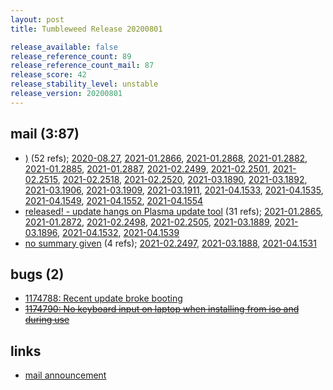 ```yaml
---
layout: post
title: Tumbleweed Release 20200801

release_available: false
release_reference_count: 89
release_reference_count_mail: 87
release_score: 42
release_stability_level: unstable
release_version: 20200801
---
```


## mail (3:87)

- [)](https://lists.opensuse.org/opensuse-factory/2020-08/msg00010.html) (52 refs); [2020-08.27](https://lists.opensuse.org/opensuse-factory/2020-08/msg00027.html), [2021-01.2866](https://github.com/boombatower/tumbleweed-review/issues/10), [2021-01.2868](https://github.com/boombatower/tumbleweed-review/issues/10), [2021-01.2882](https://github.com/boombatower/tumbleweed-review/issues/10), [2021-01.2885](https://github.com/boombatower/tumbleweed-review/issues/10), [2021-01.2887](https://github.com/boombatower/tumbleweed-review/issues/10), [2021-02.2499](https://github.com/boombatower/tumbleweed-review/issues/10), [2021-02.2501](https://github.com/boombatower/tumbleweed-review/issues/10), [2021-02.2515](https://github.com/boombatower/tumbleweed-review/issues/10), [2021-02.2518](https://github.com/boombatower/tumbleweed-review/issues/10), [2021-02.2520](https://github.com/boombatower/tumbleweed-review/issues/10), [2021-03.1890](https://github.com/boombatower/tumbleweed-review/issues/10), [2021-03.1892](https://github.com/boombatower/tumbleweed-review/issues/10), [2021-03.1906](https://github.com/boombatower/tumbleweed-review/issues/10), [2021-03.1909](https://github.com/boombatower/tumbleweed-review/issues/10), [2021-03.1911](https://github.com/boombatower/tumbleweed-review/issues/10), [2021-04.1533](https://github.com/boombatower/tumbleweed-review/issues/10), [2021-04.1535](https://github.com/boombatower/tumbleweed-review/issues/10), [2021-04.1549](https://github.com/boombatower/tumbleweed-review/issues/10), [2021-04.1552](https://github.com/boombatower/tumbleweed-review/issues/10), [2021-04.1554](https://github.com/boombatower/tumbleweed-review/issues/10)
- [released! - update hangs on Plasma update tool](https://lists.opensuse.org/opensuse-factory/2020-08/msg00007.html) (31 refs); [2021-01.2865](https://github.com/boombatower/tumbleweed-review/issues/10), [2021-01.2872](https://github.com/boombatower/tumbleweed-review/issues/10), [2021-02.2498](https://github.com/boombatower/tumbleweed-review/issues/10), [2021-02.2505](https://github.com/boombatower/tumbleweed-review/issues/10), [2021-03.1889](https://github.com/boombatower/tumbleweed-review/issues/10), [2021-03.1896](https://github.com/boombatower/tumbleweed-review/issues/10), [2021-04.1532](https://github.com/boombatower/tumbleweed-review/issues/10), [2021-04.1539](https://github.com/boombatower/tumbleweed-review/issues/10)
- [no summary given](https://github.com/boombatower/tumbleweed-review/issues/10) (4 refs); [2021-02.2497](https://github.com/boombatower/tumbleweed-review/issues/10), [2021-03.1888](https://github.com/boombatower/tumbleweed-review/issues/10), [2021-04.1531](https://github.com/boombatower/tumbleweed-review/issues/10)

## bugs (2)

<!--more-->

- [1174788: Recent update broke booting](https://bugzilla.opensuse.org/show_bug.cgi?id=1174788)
- ~~[1174790: No keyboard input on laptop when installing from iso and during use](https://bugzilla.opensuse.org/show_bug.cgi?id=1174790)~~



## links

- [mail announcement](https://github.com/boombatower/tumbleweed-review/issues/10)
